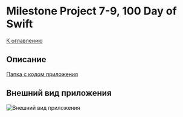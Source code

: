 #  Milestone Project 7-9, 100 Day of Swift
[К оглавлению](/README.md)
      
## Описание       
[Папка с кодом приложения](/100DayOfSwift/Challenge41)

## Внешний вид приложения

![Внешний вид приложения](./demonstration.gif)